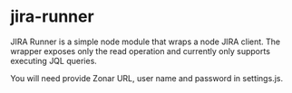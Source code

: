 # jira-runner

JIRA Runner is a simple node module that wraps a node JIRA client.  The wrapper exposes only the read operation and currently only supports executing JQL queries.  

You will need provide Zonar URL, user name and password in settings.js.

